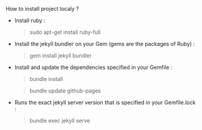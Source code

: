 How to install project localy ?

- Install ruby :
   > sudo apt-get install ruby-full

- Install the jekyll bundler on your Gem (gems are the packages of Ruby) :
   > gem install jekyll bundler

- Install and update the dependencies specified in your Gemfile :
   > bundle install

   > bundle update github-pages

- Runs the exact jekyll server version that is specified in your Gemfile.lock :
   > bundle exec jekyll serve
   
